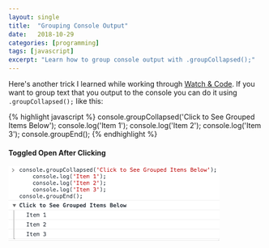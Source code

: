 ```yaml
---
layout: single
title:  "Grouping Console Output"
date:   2018-10-29
categories: [programming]
tags: [javascript]
excerpt: "Learn how to group console output with .groupCollapsed();"
---
```


Here's another trick I learned while working through [Watch & Code][Watch & Code]. If you want to group text that you output to the console you can do it using `.groupCollapsed();` like this:

{% highlight javascript %}
  console.groupCollapsed('Click to See Grouped Items Below');
    console.log('Item 1');
    console.log('Item 2');
    console.log('Item 3');
  console.groupEnd();
{% endhighlight %}

#### Toggled Open After Clicking

![groupCollapsed](/images/groupCollapsed.png)


<!-- Links -->
[Watch & Code]: https://watchandcode.com/
